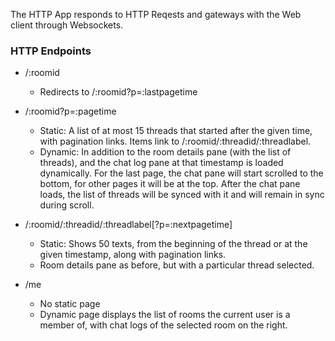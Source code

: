 The HTTP App responds to HTTP Reqests and gateways with the Web client through Websockets.

### HTTP Endpoints ###

- /:roomid
   - Redirects to /:roomid?p=:lastpagetime

- /:roomid?p=:pagetime
   - Static: A list of at most 15 threads that started after the given time, with pagination links. Items link to /:roomid/:threadid/:threadlabel.
   - Dynamic: In addition to the room details pane (with the list of threads), and the chat log pane at that timestamp is loaded dynamically. For the last page, the chat pane will start scrolled to the bottom, for other pages it will be at the top. After the chat pane loads, the list of threads will be synced with it and will remain in sync during scroll.

- /:roomid/:threadid/:threadlabel[?p=:nextpagetime]
   - Static: Shows 50 texts, from the beginning of the thread or at the given timestamp, along with pagination links.
   - Room details pane as before, but with a particular thread selected.

- /me
   - No static page
   - Dynamic page displays the list of rooms the current user is a member of, with chat logs of the selected room on the right.


